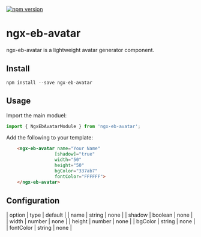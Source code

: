 [![npm version](https://badge.fury.io/js/ngx-eb-avatar.svg)](https://badge.fury.io/js/ngx-eb-avatar)
# ngx-eb-avatar
ngx-eb-avatar is a lightweight avatar generator component.

## Install
```shell
npm install --save ngx-eb-avatar
```

## Usage
Import the main moduel:

```javascript
import { NgxEbAvatarModule } from 'ngx-eb-avatar';
```
Add the following to your template:

``` html
    <ngx-eb-avatar name="Your Name" 
                  [shadow]="true" 
                  width="50" 
                  height="50" 
                  bgColor="337ab7" 
                  fontColor="FFFFFF">
    </ngx-eb-avatar>
```
## Configuration

| option | type | default |
| name | string | none |
| shadow | boolean | none |
| width | number | none |
| height | number | none |
| bgColor | string | none |
| fontColor | string | none |
